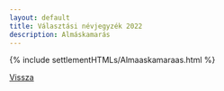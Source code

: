 ```yaml
---
layout: default
title: Választási névjegyzék 2022
description: Almáskamarás
---
```


{% include settlementHTMLs/Almaaskamaraas.html %}

[Vissza](./)